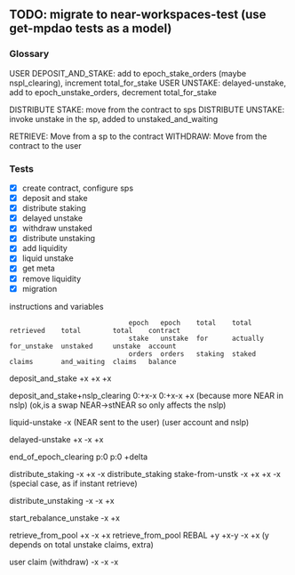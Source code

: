 ## TODO: migrate to near-workspaces-test (use get-mpdao tests as a model)

### Glossary

USER DEPOSIT_AND_STAKE: add to epoch_stake_orders (maybe nspl_clearing), increment total_for_stake
USER UNSTAKE: delayed-unstake, add to epoch_unstake_orders, decrement total_for_stake

DISTRIBUTE STAKE: move from the contract to sps
DISTRIBUTE UNSTAKE: invoke unstake in the sp, added to unstaked_and_waiting

RETRIEVE: Move from a sp to the contract
WITHDRAW: Move from the contract to the user

### Tests

- [x]  create contract, configure sps
- [x]  deposit and stake
- [x]  distribute staking
- [x]  delayed unstake
- [x]  withdraw unstaked
- [x]  distribute unstaking
- [x]  add liquidity
- [x]  liquid unstake
- [x]  get meta
- [x]  remove liquidity
- [x]  migration

instructions and variables

                                  epoch   epoch    total    total     retrieved    total        total    contract
                                  stake   unstake  for      actually  for_unstake  unstaked     unstake  account
                                  orders  orders   staking  staked    claims       and_waiting  claims   balance

deposit_and_stake                   +x               +x                                                     +x

deposit_and_stake+nslp_clearing   0:+x-x            0:+x-x                                                  +x (because more NEAR in nslp)
(ok,is a swap NEAR->stNEAR
so only affects the nslp)

liquid-unstake                                                                                              -x (NEAR sent to the user)
(user account and nslp)

delayed-unstake                              +x       -x                                           +x

end_of_epoch_clearing               p:0     p:0                         +delta

distribute_staking                   -x                       +x                                            -x
distribute_staking stake-from-unstk  -x                       +x         +x            -x                       (special case, as if instant retrieve)

distribute_unstaking                         -x               -x                       +x

start_rebalance_unstake                                       -x                       +x

retrieve_from_pool                                                        +x           -x                   +x
retrieve_from_pool REBAL             +y                                   +x-y         -x                   +x
(y depends on total 
unstake claims, extra)

user claim (withdraw)                                                     -x                       -x       -x
